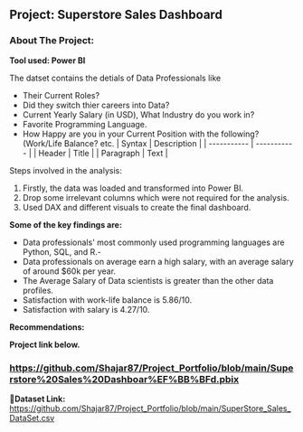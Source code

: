 ## Project: Superstore Sales Dashboard
### About The Project:
**Tool used: Power BI**

The datset contains the detials of Data Professionals like
- Their Current Roles?
- Did they switch thier careers into Data?
- Current Yearly Salary (in USD), What Industry do you work in?
- Favorite Programming Language.
- How Happy are you in your Current Position with the following? (Work/Life Balance? etc.
| Syntax | Description |
| ----------- | ----------- |
| Header | Title |
| Paragraph | Text |



Steps involved in the analysis:
1. Firstly, the data was loaded and transformed into Power BI.
2. Drop some irrelevant columns which were not required for the analysis.
3. Used DAX and different visuals to create the final dashboard.

**Some of the key findings are:**
- Data professionals' most commonly used programming languages are Python, SQL, and R.-
-  Data professionals on average earn a high salary, with an average salary of around $60k per year.
- The Average Salary of Data scientists is greater than the other data profiles.
- Satisfaction with work-life balance is 5.86/10.
- Satisfaction with salary is 4.27/10.

**Recommendations:**


**Project link below.**
### https://github.com/Shajar87/Project_Portfolio/blob/main/Superstore%20Sales%20Dashboar%EF%BB%BFd.pbix

**🔗Dataset Link:** https://github.com/Shajar87/Project_Portfolio/blob/main/SuperStore_Sales_DataSet.csv
